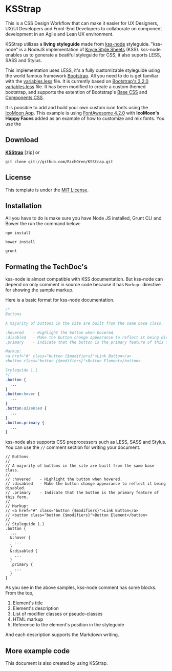 KSStrap
=================

This is a CSS Design Workflow that can make it easier for UX Designers, UX/UI Developers and Front-End Developers to collaborate on component development in an Agile and Lean UX environment.

KSStrap utilizes a **living styleguide** made from [kss-node](https://github.com/hughsk/kss-node) styleguide.
"kss-node" is a NodeJS implementation of [Knyle Style Sheets](https://github.com/kneath/kss) (KSS).
kss-node enables us to generate a beatiful styleguide for CSS, it also suports LESS, SASS and Stylus. 

This implementation uses LESS, it's a fully customizable styleguide using the world famous framework [Bootstrap](http://getbootstrap.com/). All you need to do is get familiar with the [variables.less](https://github.com/RichOren/KSStrap/blob/master/content/less/variables.less) file. It is currently based on [Bootstrap's 3.2.0 variables.less](https://github.com/twbs/bootstrap/blob/master/less/variables.less) file. It has been modified to create a custom themed bootstrap, and supports the extention of Bootstrap's [Base CSS](http://getbootstrap.com/css/) and [Components CSS](http://getbootstrap.com/components/).

It is poosible to add and build your own custom icon fonts using the [IcoMoon App](https://icomoon.io/app/). This example is using [FontAwesome 4.2.0](http://fortawesome.github.io/Font-Awesome/) with **IcoMoon's Happy Faces** added as an example of how to customize and mix fonts. You use the 




Download
--------
**[KSStrap](https://github.com/RichOren/KSStrap/zipball/master.zip)** [zip] or

```
git clone git://github.com/RichOren/KSStrap.git
```


License
-------
This template is under the [MIT License](https://github.com/htanjo/kss-node-template/blob/master/LICENSE).



Installation
------------
All you have to do is make sure you have Node JS installed, Grunt CLI and Bower the run the command below:

```
npm install
```
```
bower install
```

```
grunt
```
Formating the TechDoc's
------
kss-node is almost compatible with KSS documentation.
But kss-node can depend on only comment in source code because it has `Markup:` directive for showing the sample markup.

Here is a basic format for kss-node documentation.

```css
/*
Buttons

A majority of buttons in the site are built from the same base class.

:hovered    - Highlight the button when hovered.
:disabled   - Make the button change appearance to reflect it being disabled.
.primary    - Indicate that the button is the primary feature of this form.

Markup:
<a href="#" class="button {$modifiers}">Link Button</a>
<button class="button {$modifiers}">Button Element</button>

Styleguide 1.1
*/
.button {
  ...
}
.button:hover {
  ...
}
.button:disabled {
  ...
}
.button.primary {
  ...
}
```

kss-node also supports CSS preprocessors such as LESS, SASS and Stylus.
You can use the `//` comment section for writing your document.

```less
// Buttons
//
// A majority of buttons in the site are built from the same base class.
//
// :hovered    - Highlight the button when hovered.
// :disabled   - Make the button change appearance to reflect it being disabled.
// .primary    - Indicate that the button is the primary feature of this form.
//
// Markup:
// <a href="#" class="button {$modifiers}">Link Button</a>
// <button class="button {$modifiers}">Button Element</button>
//
// Styleguide 1.1
.button {
  ...
  &:hover {
    ...
  }
  &:disabled {
    ...
  }
  .primary {
    ...
  }
}
```

As you see in the above samples, kss-node comment has some blocks.
From the top,

1. Element's title
2. Element's description
3. List of modifier classes or pseudo-classes
4. HTML markup
5. Reference to the element's position in the styleguide

And each description supports the Markdown writing.


More example code
-----------------
This document is also created by using KSStrap.
